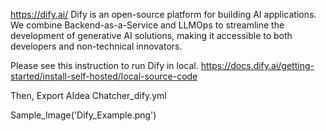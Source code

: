 https://dify.ai/
Dify is an open-source platform for building AI applications. We combine Backend-as-a-Service and LLMOps to streamline the development of generative AI solutions, making it accessible to both developers and non-technical innovators.


Please see this instruction to run Dify in local.
https://docs.dify.ai/getting-started/install-self-hosted/local-source-code

Then, Export AIdea Chatcher_dify.yml

Sample_Image('Dify_Example.png')
